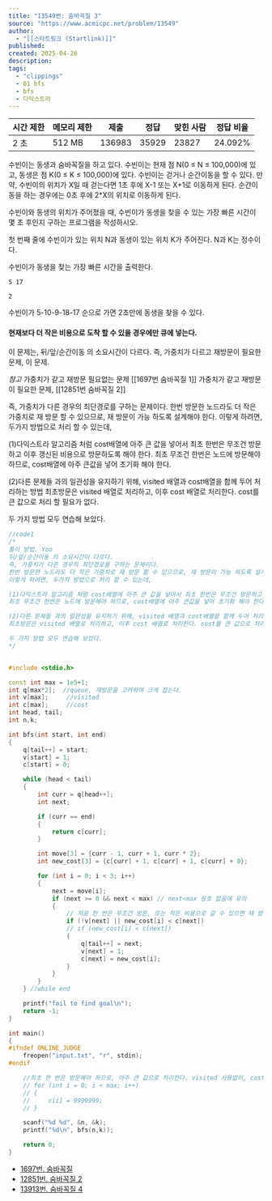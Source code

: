 ```yaml
---
title: "13549번: 숨바꼭질 3"
source: "https://www.acmicpc.net/problem/13549"
author:
  - "[[스타트링크 (Startlink)]]"
published:
created: 2025-04-26
description:
tags:
  - "clippings"
  - 01 bfs
  - bfs
  - 다익스트라
---
```

| 시간 제한 | 메모리 제한 | 제출     | 정답    | 맞힌 사람 | 정답 비율   |
| ----- | ------ | ------ | ----- | ----- | ------- |
| 2 초   | 512 MB | 136983 | 35929 | 23827 | 24.092% |

수빈이는 동생과 숨바꼭질을 하고 있다. 수빈이는 현재 점 N(0 ≤ N ≤ 100,000)에 있고, 동생은 점 K(0 ≤ K ≤ 100,000)에 있다. 수빈이는 걷거나 순간이동을 할 수 있다. 만약, 수빈이의 위치가 X일 때 걷는다면 1초 후에 X-1 또는 X+1로 이동하게 된다. 순간이동을 하는 경우에는 0초 후에 2\*X의 위치로 이동하게 된다.

수빈이와 동생의 위치가 주어졌을 때, 수빈이가 동생을 찾을 수 있는 가장 빠른 시간이 몇 초 후인지 구하는 프로그램을 작성하시오.

첫 번째 줄에 수빈이가 있는 위치 N과 동생이 있는 위치 K가 주어진다. N과 K는 정수이다.

수빈이가 동생을 찾는 가장 빠른 시간을 출력한다.

```
5 17
```

```
2
```

수빈이가 5-10-9-18-17 순으로 가면 2초만에 동생을 찾을 수 있다.




#### 현재보다 더 작은 비용으로 도착 할 수 있을 경우에만 큐에 넣는다.


이 문제는, 뒤/앞/순간이동 의 소요시간이 다르다.
즉, 가중치가 다르고 재방문이 필요한 문제, 이 문제.

*참고*
가중치가 같고 재방문 필요없는 문제 [[1697번 숨바꼭질 1]] 
가중치가 같고 재방문이 필요한 문제, [[12851번 숨바꼭질 2]]

즉, 가중치가 다른 경우의 최단경로를 구하는 문제이다.
한번 방문한 노드라도 더 작은 가중치로 재 방문 할 수 있으므로, 재 방문이 가능 하도록 설계해야 한다.
이렇게 하려면, 두가지 방법으로 처리 할 수 있는데,

(1)다익스트라 알고리즘 처럼 cost배열에 아주 큰 값을 넣어서 최초 한번은 무조건 방문하고 이후 갱신된 비용으로 방문하도록 해야 한다.
최초 무조건 한번은 노드에 방문해야 하므로, cost배열에 아주 큰값을 넣어 초기화 해야 한다.

(2)다른 문제들 과의 일관성을 유지하기 위해, visited 배열과 cost배열을 함께 두어 처리하는 방법
최초방문은 visited 배열로 처리하고, 이후 cost 배열로 처리한다. cost를 큰 값으로 처리 할 필요가 없다.

두 가지 방법 모두 연습해 보았다.

```cpp
//code1
/*
풀이 방법. Yoo
뒤/앞/순간이동 의 소요시간이 다르다.
즉, 가중치가 다른 경우의 최단경로를 구하는 문제이다.
한번 방문한 노드라도 더 작은 가중치로 재 방문 할 수 있으므로, 재 방문이 가능 하도록 설계해야 한다.
이렇게 하려면, 두가지 방법으로 처리 할 수 있는데,

(1)다익스트라 알고리즘 처럼 cost배열에 아주 큰 값을 넣어서 최초 한번은 무조건 방문하고 이후 갱신된 비용으로 방문하도록 해야 한다.
최초 무조건 한번은 노드에 방문해야 하므로, cost배열에 아주 큰값을 넣어 초기화 해야 한다.

(2)다른 문제들 과의 일관성을 유지하기 위해, visited 배열과 cost배열을 함께 두어 처리하는 방법
최초방문은 visited 배열로 처리하고, 이후 cost 배열로 처리한다. cost를 큰 값으로 처리 할 필요가 없다.

두 가지 방법 모두 연습해 보았다.
*/


#include <stdio.h>

const int max = 1e5+1;
int q[max*2];  //queue, 재방문을 고려하여 크게 잡는다.
int v[max];     //visited
int c[max];     //cost
int head, tail;
int n,k;

int bfs(int start, int end)
{
    q[tail++] = start;
    v[start] = 1;
    c[start] = 0;

    while (head < tail)
    {
        int curr = q[head++];
        int next;

        if (curr == end)
        {
            return c[curr];
        }

        int move[3] = {curr - 1, curr + 1, curr * 2};
        int new_cost[3] = {c[curr] + 1, c[curr] + 1, c[curr] + 0};

        for (int i = 0; i < 3; i++)
        {
            next = move[i];
            if (next >= 0 && next < max) // next<max 등호 없음에 유의
            {
                // 처음 한 번은 무조건 방문, 또는 적은 비용으로 갈 수 있으면 재 방문
                if (!v[next] || new_cost[i] < c[next])
                // if (new_cost[i] < c[next])
                {
                    q[tail++] = next;
                    v[next] = 1;
                    c[next] = new_cost[i];
                }
            }
        }
    } //while end

    printf("fail to find goal\n");
    return -1;
}

int main()
{
#ifndef ONLINE_JUDGE
    freopen("input.txt", "r", stdin);
#endif

    //최초 한 번은 방문해야 하므로, 아주 큰 값으로 처리한다. visited 사용없이, cost배열만 사용 할 경우
    // for (int i = 0; i < max; i++)
    // {
    //     c[i] = 9999999;
    // }

    scanf("%d %d", &n, &k);
    printf("%d\n", bfs(n,k));

    return 0;
}
```

 
- [1697번. 숨바꼭질](https://www.acmicpc.net/problem/1697)
- [12851번. 숨바꼭질 2](https://www.acmicpc.net/problem/12851)
- [13913번. 숨바꼭질 4](https://www.acmicpc.net/problem/13913)